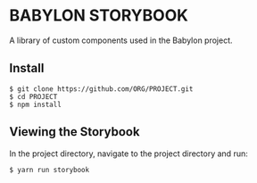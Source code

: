 # BABYLON STORYBOOK
A library of custom components used in the Babylon project. 

## Install

    $ git clone https://github.com/ORG/PROJECT.git
    $ cd PROJECT
    $ npm install

## Viewing the Storybook

In the project directory, navigate to the project directory and run:

    $ yarn run storybook

